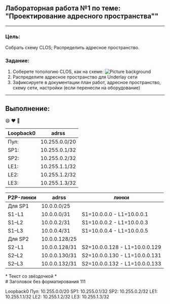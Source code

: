 ## Лабораторная работа №1 по теме: "Проектирование адресного пространства""
___
### Цель:
Собрать схему CLOS;
Распределить адресное пространство.

### Задание:
1. Соберете топологию CLOS, как на схеме: 
![Picture background](https://github.com/pablogovorov/repo_lab_otus/blob/main/labs/lab01/clostopology.avif)
2. Распределите адресное пространство для Underlay сети
3. Зафиксируете в документации план работ, адресное пространство, схему сети, настройки (если перенесли на оборудование)
___

## Выполнение:

:smile: :heart: :rocket:


| Loopback0 | adrss | 
------ | ------ |
Пул: | 10.255.0.0/20 |
SP1: | 10.255.0.1/32 | 
SP2: | 10.255.0.2/32 |
LE1: | 10.255.1.1/32 |
LE2: |10.255.1.2/32 |
LE3: |10.255.1.3/32 |


| P2P-линки | adrss | линки |
------ | ------ | ----- |
Для SP1 | 10.0.0.0/25 |
S1-L1 | 10.0.0.0/31 | S1=10.0.0.0 - L1=10.0.0.1 |
S1–L2 | 10.0.0.2/31 | S1=10.0.0.2 - L1=10.0.0.3 |
S1–L3 | 10.0.0.4/31 | S1=10.0.0.4 - L1=10.0.0.5 |
Для SP2 | 10.0.0.128/25 |
S2-L1 | 10.0.0.128/31 | S2=10.0.0.128 - L1=10.0.0.129 |
S2–L2 | 10.0.0.130/31 | S2=10.0.0.130 - L1=10.0.0.131 |
S2–L3 | 10.0.0.132/31 | S2=10.0.0.132 - L1=10.0.0.133|


\* Текст со звёздочкой \*  
\# Заголовок без форматирования  111

Loopback0 
Пул: 10.255.0.0/20
SP1: 10.255.0.1/32
SP2: 10.255.0.2/32
LE1: 10.255.1.1/32
LE2: 10.255.1.2/32
LE3: 10.255.1.3/32


